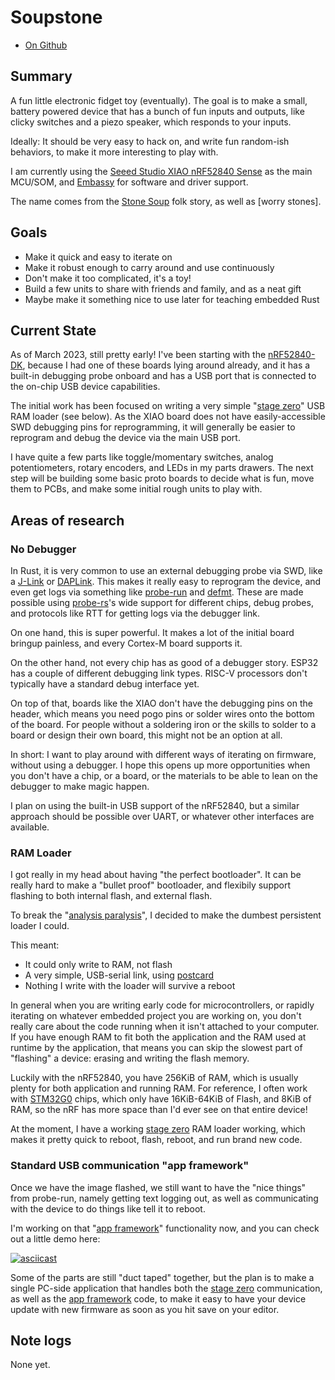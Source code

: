 # Soupstone

* [On Github](https://github.com/jamesmunns/soupstone)

## Summary

A fun little electronic fidget toy (eventually). The goal is to make a small, battery powered device that has a bunch of fun inputs and outputs, like clicky switches and a piezo speaker, which responds to your inputs.

Ideally: It should be very easy to hack on, and write fun random-ish behaviors, to make it more interesting to play with.

I am currently using the [Seeed Studio XIAO nRF52840 Sense] as the main MCU/SOM, and [Embassy] for software and driver support.

The name comes from the [Stone Soup] folk story, as well as [worry stones].

[Embassy]: https://github.com/embassy-rs/embassy
[Seeed Studio XIAO nRF52840 Sense]: https://wiki.seeedstudio.com/XIAO_BLE/
[Stone Soup]: https://en.wikipedia.org/wiki/Stone_Soup
[worry stone]: https://en.wikipedia.org/wiki/Worry_stone

## Goals

* Make it quick and easy to iterate on
* Make it robust enough to carry around and use continuously
* Don't make it too complicated, it's a toy!
* Build a few units to share with friends and family, and as a neat gift
* Maybe make it something nice to use later for teaching embedded Rust

## Current State

As of March 2023, still pretty early! I've been starting with the [nRF52840-DK], because I had one of these boards lying around already, and it has a built-in debugging probe onboard and has a USB port that is connected to the on-chip USB device capabilities.

The initial work has been focused on writing a very simple "[stage zero]" USB RAM loader (see below). As the XIAO board does not have easily-accessible SWD debugging pins for reprogramming, it will generally be easier to reprogram and debug the device via the main USB port.

I have quite a few parts like toggle/momentary switches, analog potentiometers, rotary encoders, and LEDs in my parts drawers. The next step will be building some basic proto boards to decide what is fun, move them to PCBs, and make some initial rough units to play with.

[nRF52840-DK]: https://www.nordicsemi.com/Products/Development-hardware/nrf52840-dk
[stage zero]: https://github.com/jamesmunns/soupstone/pull/2

## Areas of research

### No Debugger

In Rust, it is very common to use an external debugging probe via SWD, like a [J-Link] or [DAPLink]. This makes it really easy to reprogram the device, and even get logs via something like [probe-run] and [defmt]. These are made possible using [probe-rs]'s wide support for different chips, debug probes, and protocols like RTT for getting logs via the debugger link.

On one hand, this is super powerful. It makes a lot of the initial board bringup painless, and every Cortex-M board supports it.

On the other hand, not every chip has as good of a debugger story. ESP32 has a couple of different debugging link types. RISC-V processors don't typically have a standard debug interface yet.

On top of that, boards like the XIAO don't have the debugging pins on the header, which means you need pogo pins or solder wires onto the bottom of the board. For people without a soldering iron or the skills to solder to a board or design their own board, this might not be an option at all.

In short: I want to play around with different ways of iterating on firmware, without using a debugger. I hope this opens up more opportunities when you don't have a chip, or a board, or the materials to be able to lean on the debugger to make magic happen.

I plan on using the built-in USB support of the nRF52840, but a similar approach should be possible over UART, or whatever other interfaces are available.

[J-Link]: https://www.segger.com/products/debug-probes/j-link/
[DAPLink]: https://daplink.io/
[probe-run]: https://github.com/knurling-rs/probe-run
[defmt]: https://github.com/knurling-rs/defmt/
[probe-rs]: https://probe.rs/

### RAM Loader

I got really in my head about having "the perfect bootloader". It can be really hard to make a "bullet proof" bootloader, and flexibily support flashing to both internal flash, and external flash.

To break the "[analysis paralysis]", I decided to make the dumbest persistent loader I could.

This meant:

* It could only write to RAM, not flash
* A very simple, USB-serial link, using [postcard]
* Nothing I write with the loader will survive a reboot

In general when you are writing early code for microcontrollers, or rapidly iterating on whatever embedded project you are working on, you don't really care about the code running when it isn't attached to your computer. If you have enough RAM to fit both the application and the RAM used at runtime by the application, that means you can skip the slowest part of "flashing" a device: erasing and writing the flash memory.

Luckily with the nRF52840, you have 256KiB of RAM, which is usually plenty for both application and running RAM. For reference, I often work with [STM32G0] chips, which only have 16KiB-64KiB of Flash, and 8KiB of RAM, so the nRF has more space than I'd ever see on that entire device!

At the moment, I have a working [stage zero] RAM loader working, which makes it pretty quick to reboot, flash, reboot, and run brand new code.

[analysis paralysis]: https://en.wikipedia.org/wiki/Analysis_paralysis
[postcard]: ./postcard.md
[STM32G0]: https://www.st.com/en/microcontrollers-microprocessors/stm32g0-series.html

### Standard USB communication "app framework"

Once we have the image flashed, we still want to have the "nice things" from probe-run, namely getting text logging out, as well as communicating with the device to do things like tell it to reboot.

I'm working on that "[app framework]" functionality now, and you can check out a little demo here:

[![asciicast](https://asciinema.org/a/566643.svg)](https://asciinema.org/a/566643)

Some of the parts are still "duct taped" together, but the plan is to make a single PC-side application that handles both the [stage zero] communication, as well as the [app framework] code, to make it easy to have your device update with new firmware as soon as you hit save on your editor.

[app framework]: https://github.com/jamesmunns/soupstone/pull/4

## Note logs

None yet.
